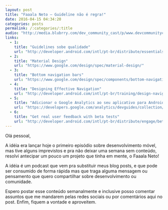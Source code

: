 ```yaml
---
layout: post
title: "Faaala Neto – Guideline não é regra!"
date: 2016-04-15 04:34:20
categories: posts
permalink: /:categories/:title
audio: "http://media.blubrry.com/dev_community_cast/p/www.devcommunitycast.com.br/episodios/FaaalaNeto-GuidelineNaoERegra-Ep001.mp3"
links:
  - 1:
    title: "Guidelines sobe qualidade"
    url: "http://developer.android.com/intl/pt-br/distribute/essentials/index.html#guidelines"
  - 2:
    title: "Material Design"
    url: "https://www.google.com/design/spec/material-design/"
  - 3:
    title: "Bottom navigation bars"
    url: "https://www.google.com/design/spec/components/bottom-navigation.html"
  - 4:
    title: "Designing Effective Navigation"
    url: "http://developer.android.com/intl/pt-br/training/design-navigation/index.html"
  - 5:
    title: "Adicionar o Google Analytics ao seu aplicativo para Android"
    url: "https://developers.google.com/analytics/devguides/collection/android/v4/"
  - 6:
    title: "Get real user feedback with beta tests"
    url: "http://developer.android.com/intl/pt-br/distribute/engage/beta.html"
---
```


Olá pessoal,

A idéia era lançar hoje o primeiro episódio sobre desenvolvimento móvel, mas tive alguns imprevistos e pra não deixar uma semana sem conteúdo, resolvi antecipar um pouco um projeto que tinha em mente, o Faaala Neto!
<!--preview-->
A idéia é um podcast que vem pra substituir meus blog posts, e que pode ser consumido de forma rápida mas que traga alguma mensagem ou pensamento que quero compartilhar sobre desenvolvimento ou comunidade.

Espero postar esse conteúdo semanalmente e inclusive posso comentar assuntos que me mandarem pelas redes sociais ou por comentários aqui no post. Enfim, fiquem a vontade e aproveitem.